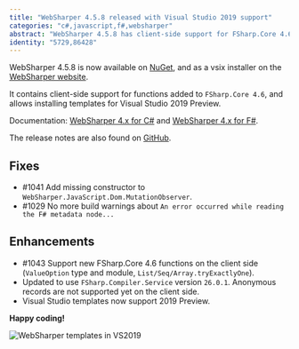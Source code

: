 ```yaml
---
title: "WebSharper 4.5.8 released with Visual Studio 2019 support"
categories: "c#,javascript,f#,websharper"
abstract: "WebSharper 4.5.8 has client-side support for FSharp.Core 4.6 functions and templates for VS2019"
identity: "5729,86428"
---
```

WebSharper 4.5.8 is now available on [NuGet](https://www.nuget.org/packages/websharper), and as a vsix installer on the [WebSharper website](https://websharper.com/downloads).

It contains client-side support for functions added to `FSharp.Core 4.6`, and allows installing templates for Visual Studio 2019 Preview.

Documentation: [WebSharper 4.x for C#](https://developers.websharper.com/docs/v4.x/cs) and [WebSharper 4.x for F#](https://developers.websharper.com/docs/v4.x/fs).

The release notes are also found on [GitHub](https://github.com/dotnet-websharper/core/releases/tag/4.5.8.327).

## Fixes

* #1041 Add missing constructor to `WebSharper.JavaScript.Dom.MutationObserver`.
* #1029 No more build warnings about `An error occurred while reading the F# metadata node...`

## Enhancements

* #1043 Support new FSharp.Core 4.6 functions on the client side (`ValueOption` type and module, `List/Seq/Array.tryExactlyOne`).
* Updated to use `FSharp.Compiler.Service` version `26.0.1`. Anonymous records are not supported yet on the client side.
* Visual Studio templates now support 2019 Preview.

**Happy coding!**

![WebSharper templates in VS2019](https://i.imgur.com/Tn08xr6.jpg)
